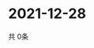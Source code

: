 # 2021-12-28
  共 0条

  <!-- BEGIN -->
  <!-- 最后更新时间Tue Dec 28 2021 22:03:33 GMT+0000 (Coordinated Universal Time) -->
  
  <!-- END -->
  
  